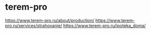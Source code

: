 # terem-pro

https://www.terem-pro.ru/about/production/ 
https://www.terem-pro.ru/services/strahovanie/
https://www.terem-pro.ru/ipoteka_doma/
